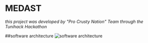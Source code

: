 # MEDAST
*this project was developed by "Pro Crusty Nation" Team through the Tunihack Hackathon*


##software architecture 
![software architecture](https://github.com/[username]/[reponame]/blob/[branch]/software-architecture.jpg?raw=true)


